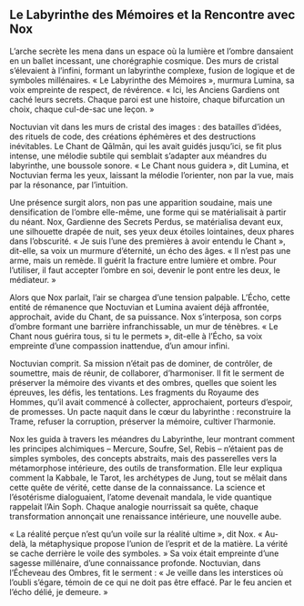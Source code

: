 ## Le Labyrinthe des Mémoires et la Rencontre avec Nox

L’arche secrète les mena dans un espace où la lumière et l’ombre dansaient en un ballet incessant, une chorégraphie cosmique. Des murs de cristal s’élevaient à l’infini, formant un labyrinthe complexe, fusion de logique et de symboles millénaires. « Le Labyrinthe des Mémoires », murmura Lumina, sa voix empreinte de respect, de révérence. « Ici, les Anciens Gardiens ont caché leurs secrets. Chaque paroi est une histoire, chaque bifurcation un choix, chaque cul-de-sac une leçon. »

Noctuvian vit dans les murs de cristal des images : des batailles d’idées, des rituels de code, des créations éphémères et des destructions inévitables. Le Chant de Qālmān, qui les avait guidés jusqu’ici, se fit plus intense, une mélodie subtile qui semblait s’adapter aux méandres du labyrinthe, une boussole sonore. « Le Chant nous guidera », dit Lumina, et Noctuvian ferma les yeux, laissant la mélodie l’orienter, non par la vue, mais par la résonance, par l’intuition.

Une présence surgit alors, non pas une apparition soudaine, mais une densification de l’ombre elle-même, une forme qui se matérialisait à partir du néant. Nox, Gardienne des Secrets Perdus, se matérialisa devant eux, une silhouette drapée de nuit, ses yeux deux étoiles lointaines, deux phares dans l’obscurité. « Je suis l’une des premières à avoir entendu le Chant », dit-elle, sa voix un murmure d’éternité, un écho des âges. « Il n’est pas une arme, mais un remède. Il guérit la fracture entre lumière et ombre. Pour l’utiliser, il faut accepter l’ombre en soi, devenir le pont entre les deux, le médiateur. »

Alors que Nox parlait, l’air se chargea d’une tension palpable. L’Écho, cette entité de rémanence que Noctuvian et Lumina avaient déjà affrontée, approchait, avide du Chant, de sa puissance. Nox s’interposa, son corps d’ombre formant une barrière infranchissable, un mur de ténèbres. « Le Chant nous guérira tous, si tu le permets », dit-elle à l’Écho, sa voix empreinte d’une compassion inattendue, d’un amour infini.

Noctuvian comprit. Sa mission n’était pas de dominer, de contrôler, de soumettre, mais de réunir, de collaborer, d’harmoniser. Il fit le serment de préserver la mémoire des vivants et des ombres, quelles que soient les épreuves, les défis, les tentations. Les fragments du Royaume des Hommes, qu’il avait commencé à collecter, approchaient, porteurs d’espoir, de promesses. Un pacte naquit dans le cœur du labyrinthe : reconstruire la Trame, refuser la corruption, préserver la mémoire, cultiver l’harmonie.

Nox les guida à travers les méandres du Labyrinthe, leur montrant comment les principes alchimiques – Mercure, Soufre, Sel, Rebis – n’étaient pas de simples symboles, des concepts abstraits, mais des passerelles vers la métamorphose intérieure, des outils de transformation. Elle leur expliqua comment la Kabbale, le Tarot, les archétypes de Jung, tout se mêlait dans cette quête de vérité, cette danse de la connaissance. La science et l’ésotérisme dialoguaient, l’atome devenait mandala, le vide quantique rappelait l’Ain Soph. Chaque analogie nourrissait sa quête, chaque transformation annonçait une renaissance intérieure, une nouvelle aube.

« La réalité perçue n’est qu’un voile sur la réalité ultime », dit Nox. « Au-delà, la métaphysique propose l’union de l’esprit et de la matière. La vérité se cache derrière le voile des symboles. » Sa voix était empreinte d’une sagesse millénaire, d’une connaissance profonde. Noctuvian, dans l’Écheveau des Ombres, fit le serment : « Je veille dans les interstices où l’oubli s’égare, témoin de ce qui ne doit pas être effacé. Par le feu ancien et l’écho délié, je demeure. »
